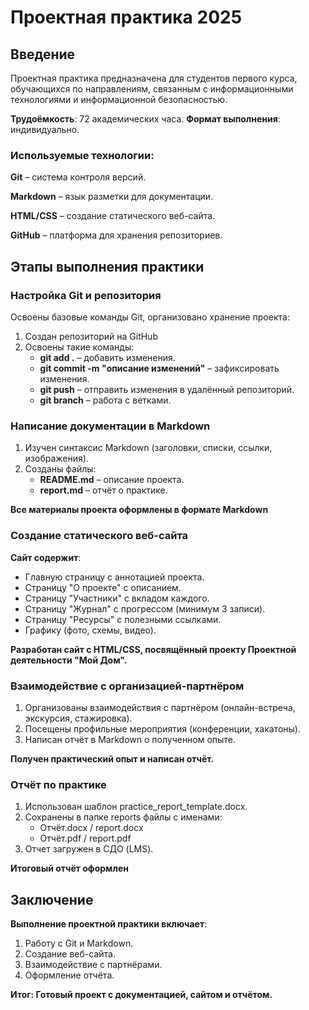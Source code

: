 # Проектная практика 2025 #

## Введение ##

Проектная практика предназначена для студентов первого курса, обучающихся по направлениям, связанным с информационными технологиями и информационной безопасностью.

**Трудоёмкость**: 72 академических часа.
**Формат выполнения**: индивидуально.

### Используемые технологии: ###
**Git** – система контроля версий.

**Markdown** – язык разметки для документации.

**HTML/CSS** – создание статического веб-сайта.

**GitHub** – платформа для хранения репозиториев.

## Этапы выполнения практики ##
### Настройка Git и репозитория ##
Освоены базовые команды Git, организовано хранение проекта:
1. Создан репозиторий на GitHub
2. Освоены такие команды:
   * **git add .** – добавить изменения.
   * **git commit -m "описание изменений"** – зафиксировать изменения.
   * **git push** – отправить изменения в удалённый репозиторий.
   * **git branch** – работа с ветками.

### Написание документации в Markdown ###

1. Изучен синтаксис Markdown (заголовки, списки, ссылки, изображения).
2. Созданы файлы:
   * **README.md** – описание проекта.
   * **report.md** – отчёт о практике.

**Все материалы проекта оформлены в формате Markdown**

### Создание статического веб-сайта ###


**Сайт содержит**:
* Главную страницу с аннотацией проекта.
* Страницу "О проекте" с описанием.
* Страницу "Участники" с вкладом каждого.
* Страницу "Журнал" с прогрессом (минимум 3 записи).
* Страницу "Ресурсы" с полезными ссылками.
* Графику (фото, схемы, видео).


**Разработан сайт с HTML/CSS, посвящённый проекту Проектной деятельности "Мой Дом".**

### Взаимодействие с организацией-партнёром ###

1. Организованы взаимодействия с партнёром (онлайн-встреча, экскурсия, стажировка).
2. Посещены профильные мероприятия (конференции, хакатоны).
3. Написан отчёт в Markdown о полученном опыте.

**Получен практический опыт и написан отчёт.**

### Отчёт по практике ###

1. Использован шаблон practice_report_template.docx.
2. Сохранены в папке reports файлы с именами:
   * Отчёт.docx / report.docx
   * Отчёт.pdf / report.pdf
3. Отчет загружен в СДО (LMS).

**Итоговый отчёт оформлен**

## Заключение ##

**Выполнение проектной практики включает**:

1. Работу с Git и Markdown.
2. Создание веб-сайта.
3. Взаимодействие с партнёрами.
4. Оформление отчёта.

**Итог: Готовый проект с документацией, сайтом и отчётом.**

